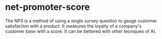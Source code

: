 # net-promoter-score
The NPS is a method of using a single survey question to gauge customer satisfaction with a product. It measures the loyalty of a company's customer base with a score. It can be bettered with other tecniques of AI.

